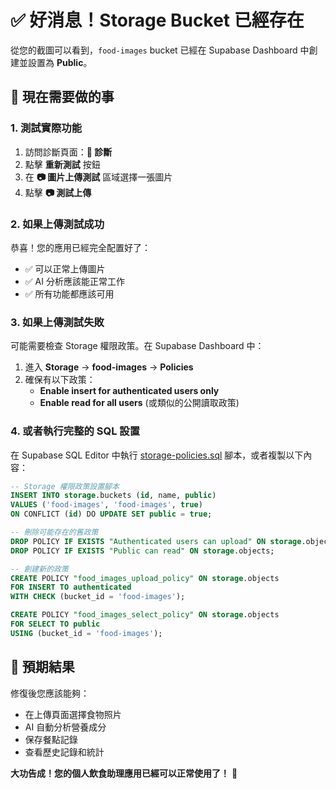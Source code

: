 # ✅ 好消息！Storage Bucket 已經存在

從您的截圖可以看到，`food-images` bucket 已經在 Supabase Dashboard 中創建並設置為 **Public**。

## 🎯 現在需要做的事

### 1. 測試實際功能
1. 訪問診斷頁面：**🔧 診斷**
2. 點擊 **重新測試** 按鈕
3. 在 **📷 圖片上傳測試** 區域選擇一張圖片
4. 點擊 **📷 測試上傳** 

### 2. 如果上傳測試成功
恭喜！您的應用已經完全配置好了：
- ✅ 可以正常上傳圖片
- ✅ AI 分析應該能正常工作
- ✅ 所有功能都應該可用

### 3. 如果上傳測試失敗
可能需要檢查 Storage 權限政策。在 Supabase Dashboard 中：

1. 進入 **Storage** → **food-images** → **Policies**
2. 確保有以下政策：
   - **Enable insert for authenticated users only**
   - **Enable read for all users** (或類似的公開讀取政策)

### 4. 或者執行完整的 SQL 設置
在 Supabase SQL Editor 中執行 [storage-policies.sql](storage-policies.sql) 腳本，或者複製以下內容：

```sql
-- Storage 權限政策設置腳本
INSERT INTO storage.buckets (id, name, public) 
VALUES ('food-images', 'food-images', true)
ON CONFLICT (id) DO UPDATE SET public = true;

-- 刪除可能存在的舊政策
DROP POLICY IF EXISTS "Authenticated users can upload" ON storage.objects;
DROP POLICY IF EXISTS "Public can read" ON storage.objects;

-- 創建新的政策
CREATE POLICY "food_images_upload_policy" ON storage.objects
FOR INSERT TO authenticated
WITH CHECK (bucket_id = 'food-images');

CREATE POLICY "food_images_select_policy" ON storage.objects
FOR SELECT TO public
USING (bucket_id = 'food-images');
```

## 🚀 預期結果

修復後您應該能夠：
- 在上傳頁面選擇食物照片
- AI 自動分析營養成分
- 保存餐點記錄
- 查看歷史記錄和統計

**大功告成！您的個人飲食助理應用已經可以正常使用了！** 🎉